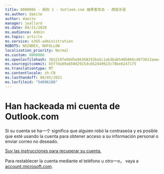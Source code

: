 ```yaml
---
title: 8000066 - 规则 1 - Outlook.com 被黑客攻击 - 西班牙语
ms.author: daeite
author: daeite
manager: joallard
ms.date: 04/21/2020
ms.audience: Admin
ms.topic: article
ms.service: o365-administration
ROBOTS: NOINDEX, NOFOLLOW
localization_priority: Normal
ms.custom: 8000066
ms.openlocfilehash: 302218fe0dd5e86368293ba5c1ab3bab548b866cd673813aaec3a881d4f94cf6
ms.sourcegitcommit: b5f7da89a650d2915dc652449623c78be6247175
ms.translationtype: MT
ms.contentlocale: zh-CN
ms.lasthandoff: 08/05/2021
ms.locfileid: "54096108"
---
```

# <a name="han-hackeada-mi-cuenta-de-outlookcom"></a>Han hackeada mi cuenta de Outlook.com

Si su cuenta se ha一个 significa que alguien robó la contraseóa y es posible que esté usando la cuenta para obtener acceso a su información personal o enviar correo no deseado.

[Suv las instrucciones para recuperar su cuenta.](https://support.office.com/es-es/article/han-pirateado-mi-cuenta-de-outlook-com-35993ac5-ac2f-494e-aacb-5232dda453d8?ui=es-ES&rs=es-ES&ad=ES?wt.mc_id=Office_Outlook_com_Alchemy)

Para restablecer la cuenta mediante el teléfono u otro一o， vaya a [account.microsoft.com](https://go.microsoft.com/fwlink/p/?linkid=836814).